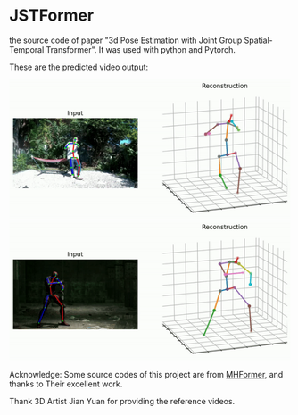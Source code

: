 # JSTFormer
the source code of paper "3d Pose Estimation with Joint Group Spatial-Temporal Transformer".
It was used with python and Pytorch.


These are the predicted video output:

![image](https://github.com/AIceDog/JSTFormer/blob/master/figures/output_sample2.gif)
![image](https://github.com/AIceDog/JSTFormer/blob/master/figures/output_sample3.gif)


Acknowledge:
Some source codes of this project are from [MHFormer](https://github.com/Vegetebird/MHFormer/tree/main), and thanks to Their excellent work.  

Thank 3D Artist Jian Yuan for providing the reference videos.
